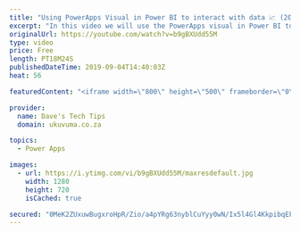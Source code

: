 ```yaml
---
title: "Using PowerApps Visual in Power BI to interact with data 📈 (2019)"
excerpt: "In this video we will use the PowerApps visual in Power BI to update data in SQL while auto refreshing the Power BI report instantaneously. The Power BI report is using direct query to not rely on scheduled refreshes\\imports.  The PowerApp will allow data to be: Browsed Created Updated"
originalUrl: https://youtube.com/watch?v=b9gBXUdd55M
type: video
price: Free
length: PT18M24S
publishedDateTime: 2019-09-04T14:40:03Z
heat: 56

featuredContent: "<iframe width=\"800\" height=\"500\" frameborder=\"0\" src=\"https://www.youtube.com/embed/b9gBXUdd55M\" allow=\"accelerometer; autoplay; encrypted-media; gyroscope; picture-in-picture\" allowfullscreen></iframe>"

provider:
  name: Dave's Tech Tips
  domain: ukuvuma.co.za

topics:
  - Power Apps

images:
  - url: https://i.ytimg.com/vi/b9gBXUdd55M/maxresdefault.jpg
    width: 1280
    height: 720
    isCached: true

secured: "0MeK2ZUxuwBugxroHpR/Zio/a4pYRg63nyblCuYyy0wN/Ix5l4Gl4KkpibqEFlUUNbwwIB71CCV+itiZHUpQ0d1Sq3uB7tbd5crBSnzSucwJr+cntxtQ+giU9aBI74vSWFqDl5F+rzENshDuOwe1SxB9dXzMAK6ccfocFcgongqCq2e4RtpCyaj/5x1NF3RdQ9kGfNgDnktXGNWEgYZsvsslLPU++zlV4mBrPJpZMylYGvVlAO7A4AhAgpgTKjzGxL2h7xVIa6MkKsRvcdcsGz2CZdz3FXJUKiMnJ+KoOZ3W4MTdQe28QvoEP+nRSrSfp7CHeyiMpv3/OL8rwc9aL+/90MQclQxLYQxioGohOxpDyk4pJ/DpCJ2hrZcAkiLgNzxyChb+ejrjkwmmi59r3MZGMNkan4Uys1d6l4DlZrc=;hTWceBs4bC5rvHtexBPMyw=="
---
```


